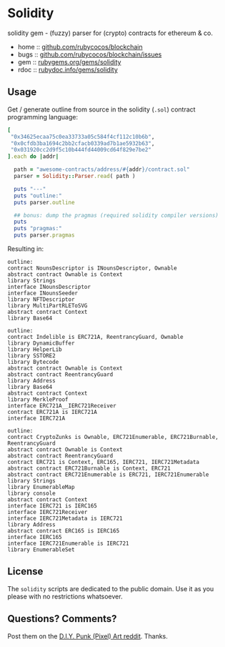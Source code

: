 # Solidity

solidity gem - (fuzzy) parser for (crypto) contracts for ethereum & co.


* home  :: [github.com/rubycocos/blockchain](https://github.com/rubycocos/blockchain)
* bugs  :: [github.com/rubycocos/blockchain/issues](https://github.com/rubycocos/blockchain/issues)
* gem   :: [rubygems.org/gems/solidity](https://rubygems.org/gems/solidity)
* rdoc  :: [rubydoc.info/gems/solidity](http://rubydoc.info/gems/solidity)





## Usage

Get / generate outline from source in the solidity (`.sol`) contract programming language:

```ruby
[
 "0x34625ecaa75c0ea33733a05c584f4cf112c10b6b",
 "0x0cfdb3ba1694c2bb2cfacb0339ad7b1ae5932b63",
 "0x031920cc2d9f5c10b444fd44009cd64f829e7be2"
].each do |addr|

  path = "awesome-contracts/address/#{addr}/contract.sol"
  parser = Solidity::Parser.read( path )

  puts "---"
  puts "outline:"
  puts parser.outline

  ## bonus: dump the pragmas (required solidity compiler versions)
  puts
  puts "pragmas:"
  puts parser.pragmas
```

Resulting in:

```
outline:
contract NounsDescriptor is INounsDescriptor, Ownable
abstract contract Ownable is Context
library Strings
interface INounsDescriptor
interface INounsSeeder
library NFTDescriptor
library MultiPartRLEToSVG
abstract contract Context
library Base64
```


```
outline:
contract Indelible is ERC721A, ReentrancyGuard, Ownable
library DynamicBuffer
library HelperLib
library SSTORE2
library Bytecode
abstract contract Ownable is Context
abstract contract ReentrancyGuard
library Address
library Base64
abstract contract Context
library MerkleProof
interface ERC721A__IERC721Receiver
contract ERC721A is IERC721A
interface IERC721A
```


```
outline:
contract CryptoZunks is Ownable, ERC721Enumerable, ERC721Burnable, ReentrancyGuard
abstract contract Ownable is Context
abstract contract ReentrancyGuard
contract ERC721 is Context, ERC165, IERC721, IERC721Metadata
abstract contract ERC721Burnable is Context, ERC721
abstract contract ERC721Enumerable is ERC721, IERC721Enumerable
library Strings
library EnumerableMap
library console
abstract contract Context
interface IERC721 is IERC165
interface IERC721Receiver
interface IERC721Metadata is IERC721
library Address
abstract contract ERC165 is IERC165
interface IERC165
interface IERC721Enumerable is IERC721
library EnumerableSet
```




## License

The `solidity` scripts are dedicated to the public domain.
Use it as you please with no restrictions whatsoever.


## Questions? Comments?

Post them on the [D.I.Y. Punk (Pixel) Art reddit](https://old.reddit.com/r/DIYPunkArt). Thanks.

